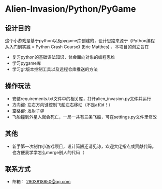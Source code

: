 # Alien-Invasion/Python/PyGame

## 设计目的

这个小游戏是基于python以及pygame库创建的，设计思路来源于《Python编程  从入门到实践 = Python Crash Course》 (Eric Matthes) ，本项目的创立旨在

- 复习python的基础语法知识，体会面向对象的编程思维
- 学习pygame库
-  学习git版本控制工具以及远程仓库推送的方法

## 操作玩法

- 安装requirements.txt文件中的相关库，打开alien_invasion.py文件并运行
- 方向键: 左右方向键控制飞船左右移动（不是a和d！）
- 空格键: 发射子弹
- 飞船撞到外星人就会死亡，一局一共有三条飞船，可在settings.py文件里修改


## 其他

- 新手第一次制作小游戏项目，设计简陋还请见谅，欢迎大佬指点或贡献代码。也方便我学学怎么merge别人的代码（

## 联系方式

- 邮箱： 2803818650@qq.com
